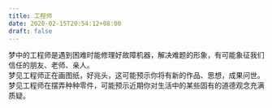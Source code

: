 ```yaml
---
title: 工程师
date: 2020-02-15T20:54:12+08:00
draft: false
---
```


梦中的工程师是遇到困难时能修理好故障机器，解决难题的形象，有可能象征我们信任的朋友、老师、亲人。<br>
梦见工程师正在画图纸，好兆头，这可能预示你将有新的作品、思想，成果问世。<br>
梦见工程师在摆弄种种零件，可能预示近期你对生活中的某些固有的道德观念充满质疑。<br>
